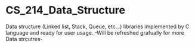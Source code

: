 # CS_214_Data_Structure
Data structure (Linked list, Stack, Queue, etc...) libraries implemented by C language and ready for user usage. 
-Will be refreshed grafually for more Data strcutres-

